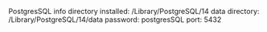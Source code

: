 PostgresSQL info
directory installed: /Library/PostgreSQL/14
data directory: /Library/PostgreSQL/14/data
password: postgresSQL
port: 5432